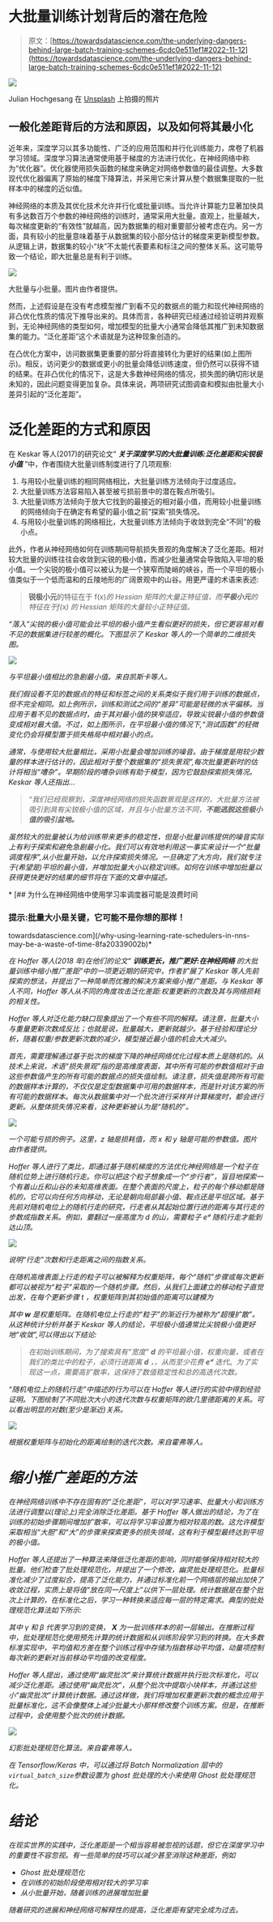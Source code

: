 # 大批量训练计划背后的潜在危险

> 原文：[https://towardsdatascience.com/the-underlying-dangers-behind-large-batch-training-schemes-6cdc0e511ef1#2022-11-12](https://towardsdatascience.com/the-underlying-dangers-behind-large-batch-training-schemes-6cdc0e511ef1#2022-11-12)

![](../Images/ad91f1efad4c236b92e0a9a429448ee2.png)

Julian Hochgesang 在 [Unsplash](https://unsplash.com?utm_source=medium&utm_medium=referral) 上拍摄的照片

## 一般化差距背后的方法和原因，以及如何将其最小化

近年来，深度学习以其多功能性、广泛的应用范围和并行化训练能力，席卷了机器学习领域。深度学习算法通常使用基于梯度的方法进行优化，在神经网络中称为“优化器”。优化器使用损失函数的梯度来确定对网络参数值的最佳调整。大多数现代优化器偏离了原始的梯度下降算法，并采用它来计算从整个数据集提取的一批样本中的梯度的近似值。

神经网络的本质及其优化技术允许并行化或批量训练。当允许计算能力显著加快具有多达数百万个参数的神经网络的训练时，通常采用大批量。直观上，批量越大，每次梯度更新的“有效性”就越高，因为数据集的相对重要部分被考虑在内。另一方面，具有较小的批量意味着基于从数据集的较小部分估计的梯度来更新模型参数。从逻辑上讲，数据集的较小“块”不太能代表要素和标注之间的整体关系。这可能导致一个结论，即大批量总是有利于训练。

![](../Images/fb466d9af38ec1810e43fc75da5443f1.png)

大批量与小批量。图片由作者提供。

然而，上述假设是在没有考虑模型推广到看不见的数据点的能力和现代神经网络的非凸优化性质的情况下推导出来的。具体而言，各种研究已经通过经验证明并观察到，无论神经网络的类型如何，增加模型的批量大小通常会降低其推广到未知数据集的能力。“泛化差距”这个术语就是为这种现象创造的。

在凸优化方案中，访问数据集更重要的部分将直接转化为更好的结果(如上图所示)。相反，访问更少的数据或更小的批量会降低训练速度，但仍然可以获得不错的结果。在非凸优化的情况下，这是大多数神经网络的情况，损失图的确切形状是未知的，因此问题变得更加复杂。具体来说，两项研究试图调查和模拟由批量大小差异引起的“泛化差距”。

# 泛化差距的方式和原因

在 Keskar 等人(2017)的研究论文“ ***关于深度学习的大批量训练:泛化差距和尖锐极小值*** ”中，作者围绕大批量训练制度进行了几项观察:

1.  与用较小批量训练的相同网络相比，大批量训练方法倾向于过度适应。
2.  大批量训练方法容易陷入甚至被亏损前景中的潜在鞍点所吸引。
3.  大批量训练方法倾向于放大它找到的最接近的相对最小值，而用较小批量训练的网络倾向于在确定有希望的最小值之前“探索”损失情况。
4.  与用较小批量训练的网络相比，大批量训练方法倾向于收敛到完全“不同”的极小点。

此外，作者从神经网络如何在训练期间导航损失景观的角度解决了泛化差距。相对较大批量的训练往往会收敛到尖锐的极小值，而减少批量通常会导致陷入平坦的极小值。一个尖锐的极小值可以被认为是一个狭窄而陡峭的峡谷，而一个平坦的极小值类似于一个低而温和的丘陵地形的广阔景观中的山谷。用更严谨的术语来表述:

> **锐极小元**的特征在于 f(x)*的 Hessian 矩阵的大量正特征值，而**平极小元**的特征在于f(x) *的 Hessian 矩阵的大量较小正特征值。**

*“落入”尖锐的极小值可能会比平坦的极小值产生看似更好的损失，但它更容易对看不见的数据集进行较差的概化。下图显示了 Keskar 等人的一个简单的二维损失图。*

*![](../Images/0da6d6121322a725a5d5c9f98e78dcbe.png)*

*与平坦最小值相比的急剧最小值。来自凯斯卡等人。*

*我们假设看不见的数据点的特征和标签之间的关系类似于我们用于训练的数据点，但不完全相同。如上例所示，训练和测试之间的“差异”可能是轻微的水平偏移。当应用于看不见的数据点时，由于其对最小值的狭窄适应，导致尖锐最小值的参数值变成相对最大值。不过，如上图所示，在平坦最小值的情况下,“测试函数”的轻微变化仍会将模型置于损失格局中相对最小的点。*

*通常，与使用较大批量相比，采用小批量会增加训练的噪音。由于梯度是用较少数量的样本进行估计的，因此相对于整个数据集的“损失景观”,每次批量更新时的估计将相当“嘈杂”。早期阶段的嘈杂训练有助于模型，因为它鼓励探索损失情况。Keskar 等人还指出…*

> *“我们已经观察到，深度神经网络的损失函数景观是这样的，大批量方法被吸引到具有尖锐极小值的区域，并且与小批量方法不同，**不能逃脱这些极小值的吸引盆地。***

*虽然较大的批量被认为给训练带来更多的稳定性，但是小批量训练提供的噪音实际上有利于探索和避免急剧最小化。我们可以有效地利用这一事实来设计一个“批量调度程序”,从小批量开始，以允许探索损失情况。一旦确定了大方向，我们就专注于(希望是)平坦的最小值，并增加批量大小以稳定训练。如何在训练中增加批量以获得更快更好的结果的细节将在下面的文章中描述。*

*[](/why-using-learning-rate-schedulers-in-nns-may-be-a-waste-of-time-8fa20339002b) [## 为什么在神经网络中使用学习率调度器可能是浪费时间

### 提示:批量大小是关键，它可能不是你想的那样！

towardsdatascience.com](/why-using-learning-rate-schedulers-in-nns-may-be-a-waste-of-time-8fa20339002b)* 

*在 Hoffer 等人(2018 年)在他们的论文“ ***训练更长，推广更好:在神经网络*** 的大批量训练中缩小推广差距”中的一项更近期的研究中，作者扩展了 Keskar 等人先前探索的想法，并提出了一种简单而优雅的解决方案来缩小推广差距。与 Keskar 等人不同，Hoffer 等人从不同的角度攻击泛化差距:权重更新的次数及其与网络损耗的相关性。*

*Hoffer 等人对泛化能力缺口现象提出了一个有些不同的解释。请注意，批量大小与重量更新次数成反比；也就是说，批量越大，更新就越少。基于经验和理论分析，随着权重/参数更新次数的减少，模型接近最小值的机会大大减少。*

*首先，需要理解通过基于批次的梯度下降的神经网络优化过程本质上是随机的。从技术上来说，术语“损失景观”指的是高维度表面，其中所有可能的参数值相对于由这些参数值产生的所有可能的数据点的损失值绘制。请注意，损失值是跨所有可能的数据样本计算的，不仅仅是定型数据集中可用的数据样本，而是针对该方案的所有可能的数据样本。每次从数据集中对一个批次进行采样并计算梯度时，都会进行更新。从整体损失情况来看，这种更新被认为是“随机的”。*

*![](../Images/ed9e2a3bbb11e893b028261ac770d5d5.png)*

*一个可能亏损的例子。这里，z 轴是损耗值，而 x 和 y 轴是可能的参数值。图片由作者提供。*

*Hoffer 等人进行了类比，即通过基于随机梯度的方法优化神经网络是一个粒子在随机位势上进行随机行走。你可以把这个粒子想象成一个“步行者”，盲目地探索一个有着山丘和山谷的未知高维表面。在整个表面的尺度上，粒子的每个移动都是随机的，它可以向任何方向移动，无论是朝向局部最小值、鞍点还是平坦区域。基于先前对随机电位上的随机行走的研究，行走者从其起始位置行进的距离与其行走的步数成指数关系。例如，要翻过一座高度为 *d* 的山，需要粒子 *eᵈ* 随机行走才能到达山顶。*

*![](../Images/f30f98f863d8879e521d1d151be74201.png)*

*说明“行走”次数和行走距离之间的指数关系。*

*在随机高维表面上行走的粒子可以被解释为权重矩阵，每个“随机”步骤或每次更新都可以被视为“粒子”采取的一个随机步骤。然后，从我们上面建立的移动粒子直觉出发，在每个更新步骤 *t* ，权重矩阵到其初始值的距离可以建模为*

*其中 **w** 是权重矩阵。在随机电位上行走的“粒子”的渐近行为被称为“超慢扩散”。从这种统计分析并基于 Keskar 等人的结论，平坦极小值通常比尖锐极小值更好地“收敛”,可以得出以下结论:*

> *在初始训练期间，为了搜索具有“宽度” **d** 的平坦最小值，权重向量，或者在我们的类比中的粒子，必须行进距离 **d** *，*，从而至少花费 **eᵈ** 迭代*。*为了实现这一点，需要高扩散率，这保持了数值稳定性和总的高迭代次数。*

*“随机电位上的随机行走”中描述的行为可以在 Hoffer 等人进行的实验中得到经验证明。下图绘制了不同批次大小的迭代次数与权重矩阵的欧几里德距离的关系。可以看出明显的对数(至少是渐近)关系。*

*![](../Images/0b10eb60278b00f14ef851b9d63075ed.png)*

*根据权重矩阵与初始化的距离绘制的迭代次数。来自霍弗等人。*

# *缩小推广差距的方法*

*在神经网络训练中不存在固有的“泛化差距”，可以对学习速率、批量大小和训练方法进行调整以(理论上)完全消除泛化差距。基于 Hoffer 等人做出的结论，为了在训练的初始步骤期间增加扩散率，可以将学习率设置为相对较高的数。这允许模型采取相当“大胆”和“大”的步骤来探索更多的损失领域，这有利于模型最终达到平坦的极小值。*

*Hoffer 等人还提出了一种算法来降低泛化差距的影响，同时能够保持相对较大的批量。他们检查了批处理规范化，并提出了一个修改，幽灵批处理规范化。批量标准化减少了过度拟合，提高了泛化能力，并通过标准化前一个网络层的输出加快了收敛过程，实质上是将值“放在同一尺度上”以供下一层处理。统计数据是在整个批次上计算的，在标准化之后，学习一种转换来适应每一层的特定需求。典型的批处理规范化算法如下所示:*

*其中 *γ* 和 *β* 代表学习到的变换， ***X*** 为一批训练样本的前一层输出。在推断过程中，批处理规范化使用预先计算的统计数据和从训练阶段学习到的转换。在大多数标准实现中，平均值和方差在整个训练过程中存储为指数移动平均值，动量项控制每次新的更新对当前移动平均值的改变程度。*

*Hoffer 等人提出，通过使用“幽灵批次”来计算统计数据并执行批次标准化，可以减少泛化差距。通过使用“幽灵批次”，从整个批次中提取小块样本，并通过这些小“幽灵批次”计算统计数据。通过这样做，我们将增加权重更新次数的概念应用于批量标准化，这不会像整体上减少批量大小那样修改整个训练方案。但是，在推断过程中，会使用整个批次的统计数据。*

*![](../Images/68e4126e977568c0fe7631cfda326ca5.png)*

*幻影批处理规范化算法。来自霍弗等人。*

*在 Tensorflow/Keras 中，可以通过将 Batch Normalization 层中的`virtual_batch_size`参数设置为 ghost 批处理的大小来使用 Ghost 批处理规范化。*

# *结论*

*在现实世界的实践中，泛化差距是一个相当容易被忽视的话题，但它在深度学习中的重要性不容忽视。有一些简单的技巧可以减少甚至消除这种差距，例如*

*   *Ghost 批处理规范化*
*   *在训练的初始阶段使用相对较大的学习率*
*   *从小批量开始，随着训练的进展增加批量*

*随着研究的进展和神经网络可解释性的提高，泛化差距有望完全成为过去。*
